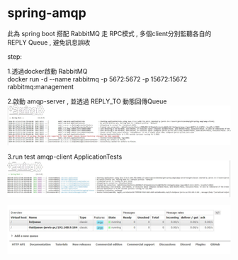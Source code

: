 # spring-amqp

此為 spring boot 搭配 RabbitMQ 走 RPC模式 , 多個client分別監聽各自的  REPLY Queue , 避免訊息誤收

step:

1.透過docker啟動 RabbitMQ <br>
docker run -d --name rabbitmq -p 5672:5672 -p 15672:15672 rabbitmq:management


2.啟動 amqp-server , 並透過 REPLY_TO 動態回傳Queue
![image](https://github.com/jarvis0325/spring-amqp/blob/master/img/01.JPG)


3.run test amqp-client  ApplicationTests
![image](https://github.com/jarvis0325/spring-amqp/blob/master/img/02.JPG)


![image](https://github.com/jarvis0325/spring-amqp/blob/master/img/03.JPG)
